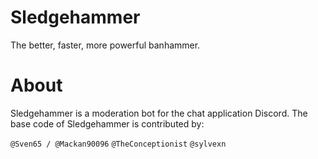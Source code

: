 # Sledgehammer
The better, faster, more powerful banhammer.

# About
Sledgehammer is a moderation bot for the chat application Discord.
The base code of Sledgehammer is contributed by:

`@Sven65 / @Mackan90096`
`@TheConceptionist`
`@sylvexn`
